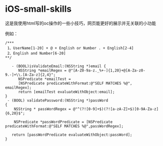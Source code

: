 # iOS-small-skills
这是我使用html写的oc操作的一些小技巧，网页能更好的展示并无关联的小功能

例如：

    /***
     1、UserName[1-20] + @ + English or Number . + English[2-4]
     2、English and Number[6-20]
    **/

       - (BOOL)isValidateEmail:(NSString *)email {
          NSString *emailRegex = @"[A-Z0-9a-z._%+-]{1,20}+@[A-Za-z0-9.-]+\\.[A-Za-z]{2,4}";
          NSPredicate *emailTest =
          [NSPredicate predicateWithFormat:@"SELF MATCHES %@", emailRegex];
          return [emailTest evaluateWithObject:email];
    }
     - (BOOL) validatePassword:(NSString *)passWord
    {
        NSString * passWordRegex = @"^(?![0-9]+$)(?![a-zA-Z]+$)[0-9A-Za-z]{6,20}$";
    
        NSPredicate *passWordPredicate = [NSPredicate predicateWithFormat:@"SELF MATCHES %@",passWordRegex];
    
       return [passWordPredicate evaluateWithObject:passWord];
    }

